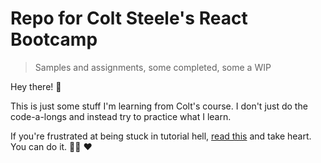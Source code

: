 # Repo for Colt Steele's React Bootcamp
> Samples and assignments, some completed, some a WIP

Hey there! 👋

This is just some stuff I'm learning from Colt's course. I don't just do the code-a-longs and instead try to practice what I learn.

If you're frustrated at being stuck in tutorial hell, [read this](https://www.amazon.com/dp/B0055PGUYU/ref=dp-kindle-redirect?_encoding=UTF8&btkr=1) and take heart. You can do it. 👩‍💻 ❤️

